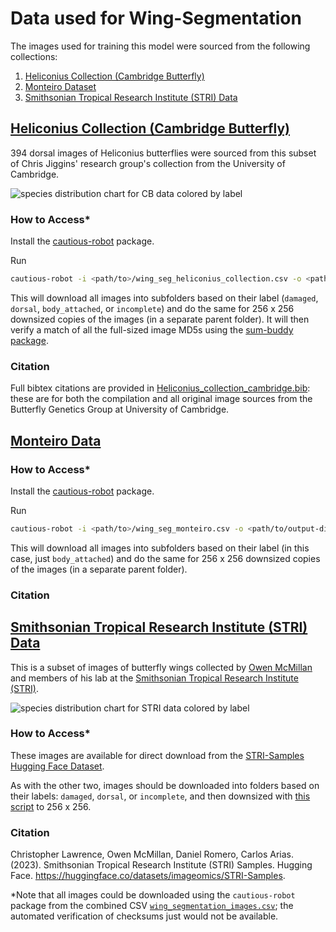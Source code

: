 # Data used for Wing-Segmentation

The images used for training this model were sourced from the following collections:
1. [Heliconius Collection (Cambridge Butterfly)](#heliconius-collection-(cambridge-butterfly))
2. [Monteiro Dataset](#monteiro-data)
3. [Smithsonian Tropical Research Institute (STRI) Data](#smithsonian-tropical-research-institute-(stri)-data)

## [Heliconius Collection (Cambridge Butterfly)](https://huggingface.co/datasets/imageomics/Heliconius-Collection_Cambridge-Butterfly)

394 dorsal images of Heliconius butterflies were sourced from this subset of Chris Jiggins' research group's collection from the University of Cambridge.

![species distribution chart for CB data colored by label](https://github.com/user-attachments/assets/0634d0c9-ab08-4f0c-868a-7c34a52ab513)


### How to Access*

Install the [cautious-robot](https://github.com/Imageomics/cautious-robot) package.

Run
```bash
cautious-robot -i <path/to>/wing_seg_heliconius_collection.csv -o <path/to/output-directory> -s label -u source_url -l 256 -v "md5"
```

This will download all images into subfolders based on their label (`damaged`, `dorsal`, `body_attached`, or `incomplete`) and do the same for 256 x 256 downsized copies of the images (in a separate parent folder). It will then verify a match of all the full-sized image MD5s using the [sum-buddy package](https://github.com/Imageomics/sum-buddy).

### Citation
Full bibtex citations are provided in [Heliconius_collection_cambridge.bib](/heliconius_collection_cambridge.bib): these are for both the compilation and all original image sources from the Butterfly Genetics Group at University of Cambridge.

## [Monteiro Data](https://lepdata.org/)


### How to Access*

Install the [cautious-robot](https://github.com/Imageomics/cautious-robot) package.

Run
```bash
cautious-robot -i <path/to>/wing_seg_monteiro.csv -o <path/to/output-directory> -s label -u source_url -l 256 
```

This will download all images into subfolders based on their label (in this case, just `body_attached`) and do the same for 256 x 256 downsized copies of the images (in a separate parent folder). 


### Citation


## [Smithsonian Tropical Research Institute (STRI) Data](https://huggingface.co/datasets/imageomics/STRI-Samples)

This is a subset of images of butterfly wings collected by [Owen McMillan](https://stri.si.edu/scientist/owen-mcmillan) and members of his lab at the [Smithsonian Tropical Research Institute (STRI)](https://stri.si.edu/).


![species distribution chart for STRI data colored by label](https://github.com/user-attachments/assets/92da2996-b4f0-462a-b666-4ea715669f3b)


### How to Access*

These images are available for direct download from the [STRI-Samples Hugging Face Dataset](https://huggingface.co/datasets/imageomics/STRI-Samples).

As with the other two, images should be downloaded into folders based on their labels: `damaged`, `dorsal`, or `incomplete`, and then downsized with [this script]() to 256 x 256.

### Citation

Christopher Lawrence, Owen McMillan, Daniel Romero, Carlos Arias. (2023). Smithsonian Tropical Research Institute (STRI) Samples. Hugging Face. https://huggingface.co/datasets/imageomics/STRI-Samples.


*Note that all images could be downloaded using the `cautious-robot` package from the combined CSV [`wing_segmentation_images.csv`](/data/wing_segmentation_images.csv); the automated verification of checksums just would not be available.
